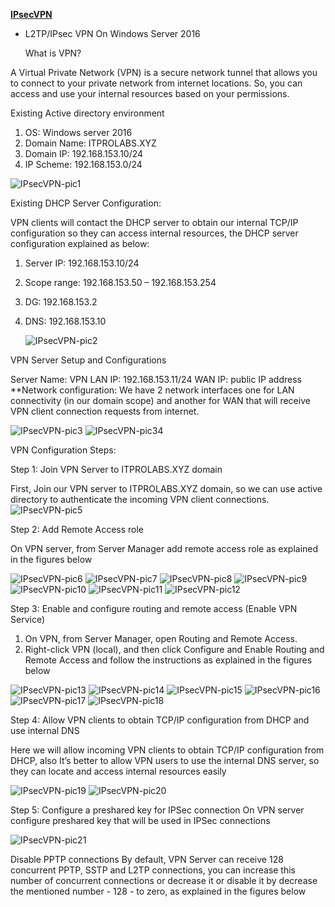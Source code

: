 **[IPsecVPN](https://ghost0000heavy.github.io/IPsecVPN)**

* L2TP/IPsec VPN On Windows Server 2016

   What is VPN?
   
A Virtual Private Network (VPN) is a secure network tunnel that allows you to connect to your private network from internet locations. So, you can access and use your internal resources based on your permissions.

Existing Active directory environment 
1. OS: Windows server 2016 
2. Domain Name: ITPROLABS.XYZ 
3. Domain IP: 192.168.153.10/24 
4. IP Scheme: 192.168.153.0/24

 ![IPsecVPN-pic1](IPsecVPN_001.png)
 
Existing DHCP Server Configuration: 

VPN clients will contact the DHCP server to obtain our internal TCP/IP configuration so they can access internal resources, the DHCP server configuration explained as below: 

1. Server IP: 192.168.153.10/24 
2. Scope range: 192.168.153.50 – 192.168.153.254 
3. DG: 192.168.153.2
4. DNS: 192.168.153.10

     ![IPsecVPN-pic2](IPsecVPN_002.png)

VPN Server Setup and Configurations 

Server Name: VPN LAN 
IP: 192.168.153.11/24
WAN IP: public IP address 
**Network configuration: 
      We have 2 network interfaces one for LAN connectivity (in our domain scope) and another for WAN that will receive VPN client connection requests from internet.
      
![IPsecVPN-pic3](IPsecVPN_003.png) ![IPsecVPN-pic34](IPsecVPN_004.png)

VPN Configuration Steps: 

Step 1: Join VPN Server to ITPROLABS.XYZ domain 

First, Join our VPN server to ITPROLABS.XYZ domain, so we can use active directory to authenticate the incoming VPN client connections.
![IPsecVPN-pic5](IPsecVPN_005.png)

Step 2: Add Remote Access role

On VPN server, from Server Manager add remote access role as explained in the figures below

![IPsecVPN-pic6](IPsecVPN_006.png)
![IPsecVPN-pic7](IPsecVPN_007.png)
![IPsecVPN-pic8](IPsecVPN_008.png)
![IPsecVPN-pic9](IPsecVPN_009.png)
![IPsecVPN-pic10](IPsecVPN_010.png)
![IPsecVPN-pic11](IPsecVPN_011.png)
![IPsecVPN-pic12](IPsecVPN_012.png)

Step 3: Enable and configure routing and remote access (Enable VPN Service) 

1. On VPN, from Server Manager, open Routing and Remote Access. 
2. Right-click VPN (local), and then click Configure and Enable Routing and Remote Access 
and follow the instructions as explained in the figures below

![IPsecVPN-pic13](IPsecVPN_013.png)
![IPsecVPN-pic14](IPsecVPN_014.png)
![IPsecVPN-pic15](IPsecVPN_015.png)
![IPsecVPN-pic16](IPsecVPN_016.png)
![IPsecVPN-pic17](IPsecVPN_017.png)
![IPsecVPN-pic18](IPsecVPN_018.png)

Step 4: Allow VPN clients to obtain TCP/IP configuration from DHCP and use internal DNS 

Here we will allow incoming VPN clients to obtain TCP/IP configuration from DHCP, also It’s better to allow VPN users to use the internal DNS server, so they can locate and access internal resources easily

![IPsecVPN-pic19](IPsecVPN_019.png)
![IPsecVPN-pic20](IPsecVPN_020.png)


Step 5: Configure a preshared key for IPSec connection On VPN server configure preshared key that will be used in IPSec connections

![IPsecVPN-pic21](IPsecVPN_021.png)

Disable PPTP connections 
By default, VPN Server can receive 128 concurrent PPTP, SSTP and L2TP connections, you can increase this number of concurrent connections or decrease it or disable it by decrease the mentioned number - 128 - to zero, as explained in the figures below










      
      
      
      
